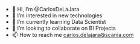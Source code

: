 - 👋 Hi, I’m @CarlosDeLaJara
- 👀 I’m interested in new technologies
- 🌱 I’m currently learning Data Scientist
- 💞️ I’m looking to collaborate on BI Projects
- 📫 How to reach me carlos.delajara@scania.com

<!---
CarlosDeLaJara/CarlosDeLaJara is a ✨ special ✨ repository because its `README.md` (this file) appears on your GitHub profile.
You can click the Preview link to take a look at your changes.
--->
